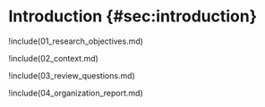 # Introduction {#sec:introduction}

<!-- Scope: Justification of the need for the review. Summary of previous reviews -->
<!-- Include a description of the software engineering technique being investigated and its potential importance -->

!include(01_research_objectives.md)

!include(02_context.md)

!include(03_review_questions.md)

!include(04_organization_report.md)
